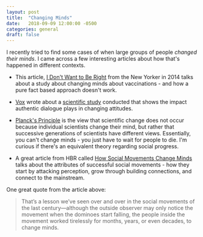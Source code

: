 ```yaml
---
layout: post
title:  "Changing Minds"
date:   2018-09-09 12:00:00 -0500
categories: general
draft: false
---
```


I recently tried to find some cases of when large groups of people _changed their minds_. I came across a few interesting articles about how that's happened in different contexts.

* This article, [I Don't Want to Be Right](https://www.newyorker.com/science/maria-konnikova/i-dont-want-to-be-right) from the New Yorker in 2014 talks about a study about changing minds about vaccinations - and how a pure fact based approach doesn't work.

* [Vox](https://www.vox.com/2016/4/7/11380974/reduce-prejudice-science-transgender) wrote about a [scientific study](http://science.sciencemag.org/content/346/6215/1366) conducted that shows the impact authentic dialogue plays in changing attitudes.

* [Planck's Principle](https://en.wikipedia.org/wiki/Planck%27s_principle) is the view that scientific change does not occur because individual scientists change their mind, but rather that successive generations of scientists have different views. Essentially, you can't change minds - you just have to wait for people to die. I'm curious if there's an equivalent theory regarding social progress.

* A great article from HBR called [How Social Movements Change Minds](https://hbr.org/2015/07/how-social-movements-change-minds) talks about the attributes of successful social movements - how they start by attacking perception, grow through building connections, and connect to the mainstream. 

One great quote from the article above:
> That’s a lesson we’ve seen over and over in the social movements of the last century—although the outside observer may only notice the movement when the dominoes start falling, the people inside the movement worked tirelessly for months, years, or even decades, to change minds.
